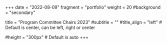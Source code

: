+++
date = "2022-08-09"
fragment = "portfolio"
weight = 20
#background = "secondary"

title = "Program Committee Chairs 2023"
#subtitle = ""
#title_align = "left" # Default is center, can be left, right or center

#height = "300px" # Default is auto
+++
